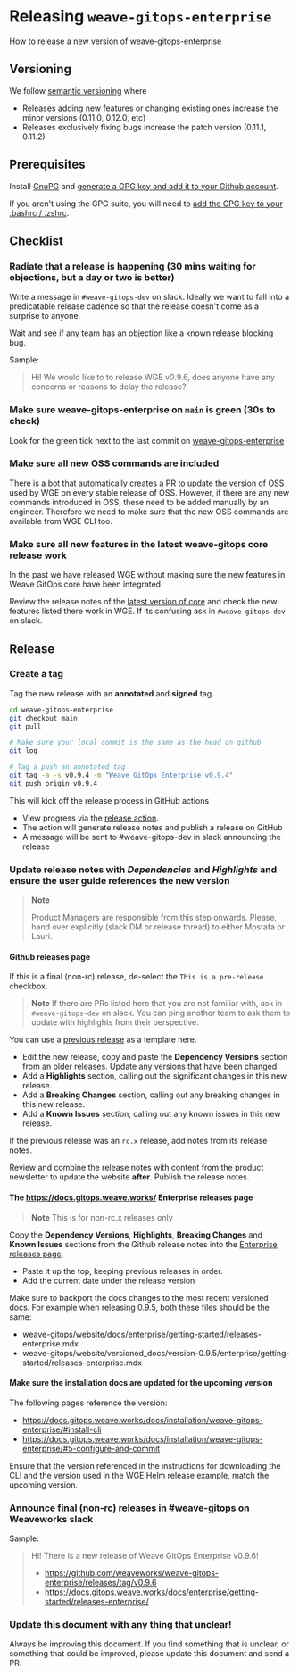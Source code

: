 # Releasing `weave-gitops-enterprise`

[comment]: <> (Github can generate TOCs now see https://github.blog/changelog/2021-04-13-table-of-contents-support-in-markdown-files/)

How to release a new version of weave-gitops-enterprise

## Versioning

We follow [semantic versioning](https://semver.org/) where
- Releases adding new features or changing existing ones increase the minor versions (0.11.0, 0.12.0, etc)
- Releases exclusively fixing bugs increase the patch version (0.11.1, 0.11.2)

## Prerequisites

Install [GnuPG](https://gnupg.org/) and [generate a GPG key and add it to your Github account](https://docs.github.com/en/authentication/managing-commit-signature-verification/generating-a-new-gpg-key).

If you aren't using the GPG suite, you will need to [add the GPG key to your .bashrc / .zshrc](https://docs.github.com/en/authentication/managing-commit-signature-verification/telling-git-about-your-signing-key).

## Checklist

### Radiate that a release is happening (**30 mins** waiting for objections, but a day or two is better)

Write a message in `#weave-gitops-dev` on slack. Ideally we want to fall into a predicatable release cadence so that the release doesn't come as a surprise to anyone.

Wait and see if any team has an objection like a known release blocking bug.

Sample:

> Hi! We would like to to release WGE v0.9.6, does anyone have any concerns or reasons to delay the release?

### Make sure weave-gitops-enterprise on `main` is green (**30s** to check)

Look for the green tick next to the last commit on [weave-gitops-enterprise](https://github.com/weaveworks/weave-gitops-enterprise)

### Make sure all new OSS commands are included

There is a bot that automatically creates a PR to update the version of OSS used by WGE on every stable release of OSS. However, if there are any new commands introduced in OSS, these need to be added manually by an engineer. Therefore we need to make sure that the new OSS commands are available from WGE CLI too.

### Make sure all new features in the latest weave-gitops core release work

In the past we have released WGE without making sure the new features in Weave GitOps core have been integrated.

Review the release notes of the [latest version of core](https://github.com/weaveworks/weave-gitops/releases) and check the new features listed there work in WGE. If its confusing ask in `#weave-gitops-dev` on slack.

## Release
### Create a tag

Tag the new release with an **annotated** and **signed** tag.

```bash
cd weave-gitops-enterprise
git checkout main
git pull

# Make sure your local commit is the same as the head on github
git log

# Tag a push an annotated tag
git tag -a -s v0.9.4 -m "Weave GitOps Enterprise v0.9.4"
git push origin v0.9.4
```

This will kick off the release process in GitHub actions
- View progress via the [release action](https://github.com/weaveworks/weave-gitops-enterprise/actions/workflows/release.yaml).
- The action will generate release notes and publish a release on GitHub
- A message will be sent to #weave-gitops-dev in slack announcing the release

### Update release notes with *Dependencies* and *Highlights* and ensure the user guide references the new version

> **Note**
> 
> Product Managers are responsible from this step onwards. 
> Please, hand over explicitly (slack DM or release thread) to either Mostafa or Lauri.   

#### Github releases page

If this is a final (non-rc) release, de-select the `This is a pre-release` checkbox.

> **Note**
> If there are PRs listed here that you are not familiar with, ask in `#weave-gitops-dev` on slack.
> You can ping another team to ask them to update with highlights from their perspective.

You can use a [previous release](https://github.com/weaveworks/weave-gitops-enterprise/releases) as a template here.

- Edit the new release, copy and paste the **Dependency Versions** section from an older releases. Update any versions that have been changed.
- Add a **Highlights** section, calling out the significant changes in this new release.
- Add a **Breaking Changes** section, calling out any breaking changes in this new release.
- Add a **Known Issues** section, calling out any known issues in this new release.

If the previous release was an `rc.x` release, add notes from its release notes.

Review and combine the release notes with content from the product newsletter to update the website **after**. Publish the release notes.

#### The https://docs.gitops.weave.works/ Enterprise releases page

> **Note**
> This is for non-rc.x releases only

Copy the **Dependency Versions**, **Highlights**, **Breaking Changes** and **Known Issues** sections from the Github release notes into the [Enterprise releases page](https://github.com/weaveworks/weave-gitops/blob/main/website/docs/enterprise/getting-started/releases-enterprise.mdx).

- Paste it up the top, keeping previous releases in order.
- Add the current date under the release version

Make sure to backport the docs changes to the most recent versioned docs. For example when releasing 0.9.5, both these files should be the same:
- weave-gitops/website/docs/enterprise/getting-started/releases-enterprise.mdx
- weave-gitops/website/versioned_docs/version-0.9.5/enterprise/getting-started/releases-enterprise.mdx

#### Make sure the installation docs are updated for the upcoming version

The following pages reference the version:
- https://docs.gitops.weave.works/docs/installation/weave-gitops-enterprise/#install-cli
- https://docs.gitops.weave.works/docs/installation/weave-gitops-enterprise/#5-configure-and-commit

Ensure that the version referenced in the instructions for downloading the CLI and the version used in the WGE Helm release example, match the upcoming version.

### Announce final (non-rc) releases in #weave-gitops on Weaveworks slack

Sample:

> Hi! There is a new release of Weave GitOps Enterprise v0.9.6!
> - https://github.com/weaveworks/weave-gitops-enterprise/releases/tag/v0.9.6
> - https://docs.gitops.weave.works/docs/enterprise/getting-started/releases-enterprise/


### Update this document with any thing that unclear!

Always be improving this document. If you find something that is unclear, or something that could be improved, please update this document and send a PR.
